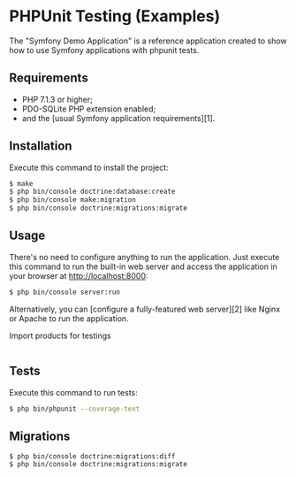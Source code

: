 PHPUnit Testing (Examples)
========================

The "Symfony Demo Application" is a reference application created to show how
to use Symfony applications with phpunit tests.

Requirements
------------

  * PHP 7.1.3 or higher;
  * PDO-SQLite PHP extension enabled;
  * and the [usual Symfony application requirements][1].

Installation
------------

Execute this command to install the project:

```bash
$ make
$ php bin/console doctrine:database:create
$ php bin/console make:migration
$ php bin/console doctrine:migrations:migrate
```

Usage
-----

There's no need to configure anything to run the application. Just execute this
command to run the built-in web server and access the application in your
browser at <http://localhost:8000>:

```bash
$ php bin/console server:run
```

Alternatively, you can [configure a fully-featured web server][2] like Nginx
or Apache to run the application.

Import products for testings

~~~

~~~

Tests
-----

Execute this command to run tests:

```bash
$ php bin/phpunit --coverage-text
```


Migrations
----------
~~~
$ php bin/console doctrine:migrations:diff
$ php bin/console doctrine:migrations:migrate
~~~